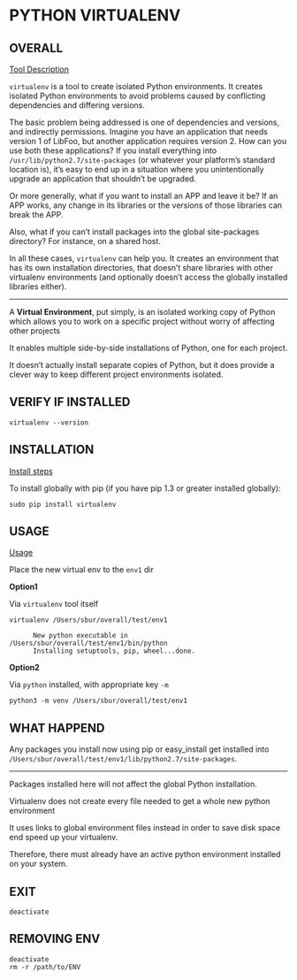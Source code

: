 # PYTHON VIRTUALENV



## OVERALL

[Tool Description](https://virtualenv.pypa.io/en/stable/)


`virtualenv` is a tool to create isolated Python environments. It creates isolated Python environments to avoid problems caused by conflicting dependencies and differing versions.

The basic problem being addressed is one of dependencies and versions, and indirectly permissions. Imagine you have an application that needs version 1 of LibFoo, but another application requires version 2. How can you use both these applications? If you install everything into `/usr/lib/python2.7/site-packages` (or whatever your platform’s standard location is), it’s easy to end up in a situation where you unintentionally upgrade an application that shouldn’t be upgraded.

Or more generally, what if you want to install an APP and leave it be? If an APP works, any change in its libraries or the versions of those libraries can break the APP.

Also, what if you can’t install packages into the global site-packages directory? For instance, on a shared host.

In all these cases, `virtualenv` can help you. It creates an environment that has its own installation directories, that doesn’t share libraries with other virtualenv environments (and optionally doesn’t access the globally installed libraries either).

__________

A **Virtual Environment**, put simply, is an isolated working copy of Python which
allows you to work on a specific project without worry of affecting other projects

It enables multiple side-by-side installations of Python, one for each project.

It doesn’t actually install separate copies of Python, but it does provide a
clever way to keep different project environments isolated. 



## VERIFY IF INSTALLED

```
virtualenv --version
```

## INSTALLATION

[Install steps](https://virtualenv.pypa.io/en/stable/installation/)


To install globally with pip (if you have pip 1.3 or greater installed globally):
```
sudo pip install virtualenv
```


## USAGE

[Usage](https://virtualenv.pypa.io/en/stable/userguide/)


Place the new virtual env to the `env1` dir

**Option1**

Via `virtualenv` tool itself
```
virtualenv /Users/sbur/overall/test/env1

      New python executable in /Users/sbur/overall/test/env1/bin/python
      Installing setuptools, pip, wheel...done.
```

**Option2**

Via `python` installed, with appropriate key `-m`
```
python3 -m venv /Users/sbur/overall/test/env1
```


## WHAT HAPPEND

Any packages you install now using pip or easy_install get installed into  `/Users/sbur/overall/test/env1/lib/python2.7/site-packages`.

_____________

Packages installed here will not affect the global Python installation. 

Virtualenv does not create every file needed to get a whole new python environment

It uses links to global environment files instead in order to save disk space end
speed up your virtualenv. 

Therefore, there must already have an active python environment installed on your
system.



## EXIT

```
deactivate
```


## REMOVING ENV

```
deactivate
rm -r /path/to/ENV
```















